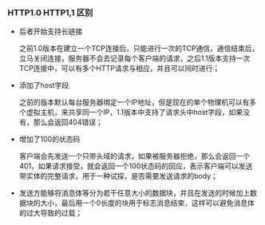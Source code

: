 ### HTTP1.0           HTTP1,1      区别

- 后者开始支持长链接

  之前1.0版本在建立一个TCP连接后，只能进行一次的TCP通信，通信结束后，立马关闭连接，服务器不会去记录每个客户端的请求，之后1.1版本支持一次TCP连接中，可以有多个HTTP请求与相应，并且可以同时进行；

- 添加了host字段

  之前的版本默认每台服务器绑定一个IP地址，但是现在的单个物理机可以有多个虚拟主机，来共享同一个IP，1.1版本中支持了请求头中host字段，如果没有，那么会返回404错误；

- 增加了100的状态码

  客户端会先发送一个只带头域的请求，如果被服务器拒绝，那么会返回一个401，如果请求接受，就会返回一个100状态码的回应，表示客户端可以发送带实体的完整请求，用于一种试探，是否需要发送请求的body；

- 发送方能够将消息体等分为若干任意大小的数据块，并且在发送的时候加上数据块的大小，最后用一个0长度的块用于标志消息结束，这样可以避免消息体的过大导致的过载；

